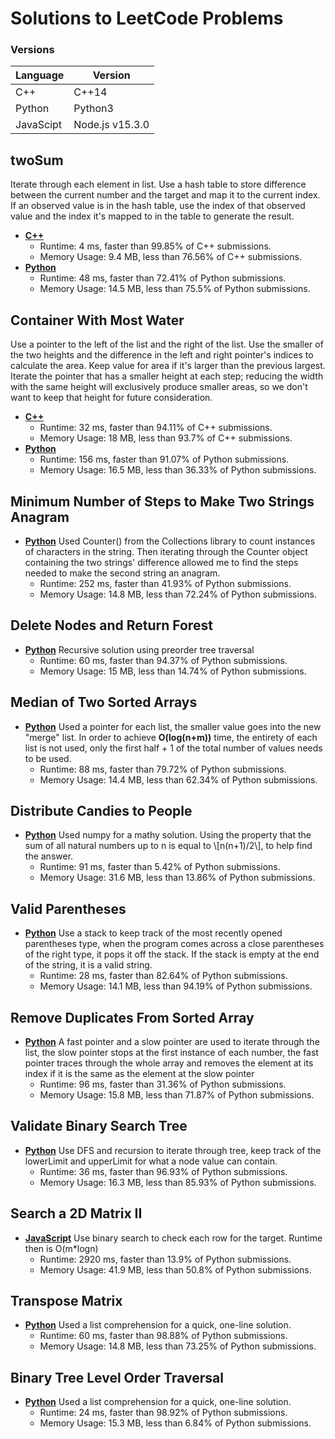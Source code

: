 # Solutions to LeetCode Problems
### Versions
Language | Version
------------ | -------------
C++ | C++14
Python | Python3
JavaScipt | Node.js v15.3.0
## twoSum
Iterate through each element in list. Use a hash table to store difference between the current number and the target and map it to the current index. If an observed value is in the hash table, use the index of that observed value and the index it's mapped to in the table to generate the result.
* **[C++](https://github.com/Andrade-Diego/leetCodeSolns/blob/master/twoSum.cpp)**
  * Runtime: 4 ms, faster than 99.85% of C++ submissions.
  * Memory Usage: 9.4 MB, less than 76.56% of C++ submissions.
* **[Python](https://github.com/Andrade-Diego/leetCodeSolns/blob/master/twoSum.py)**
  * Runtime: 48 ms, faster than 72.41% of Python submissions.
  * Memory Usage: 14.5 MB, less than 75.5% of Python submissions.

## Container With Most Water
Use a pointer to the left of the list and the right of the list. Use the smaller of the two heights and the difference in the left and right pointer's indices to calculate the area. Keep value for area if it's larger than the previous largest. Iterate the pointer that has a smaller height at each step; reducing the width with the same height will exclusively produce smaller areas, so we don't want to keep that height for future consideration.
* **[C++](https://github.com/Andrade-Diego/leetCodeSolns/blob/master/containerWithMostWater.cpp)**
  * Runtime: 32 ms, faster than 94.11% of C++ submissions.
  * Memory Usage: 18 MB, less than 93.7% of C++ submissions.
* **[Python](https://github.com/Andrade-Diego/leetCodeSolns/blob/master/containerWithMostWater.py)**
  * Runtime: 156 ms, faster than 91.07% of Python submissions.
  * Memory Usage: 16.5 MB, less than 36.33% of Python submissions.

## Minimum Number of Steps to Make Two Strings Anagram
* **[Python](https://github.com/Andrade-Diego/leetCodeSolns/blob/master/minStepsToMakeAnagram.py)**
Used Counter() from the Collections library to count instances of characters in the string. Then iterating through the Counter object containing the two strings' difference allowed me to find the steps needed to make the second string an anagram.
  * Runtime: 252 ms, faster than 41.93% of Python submissions.
  * Memory Usage: 14.8 MB, less than 72.24% of Python submissions.

## Delete Nodes and Return Forest
* **[Python](https://github.com/Andrade-Diego/leetCodeSolns/blob/master/DelNodesGetForest.py)**
Recursive solution using preorder tree traversal
  * Runtime: 60 ms, faster than 94.37% of Python submissions.
  * Memory Usage: 15 MB, less than 14.74% of Python submissions.

## Median of Two Sorted Arrays
* **[Python](https://github.com/Andrade-Diego/leetCodeSolns/blob/master/FindMediansSortedArrays.py)**
Used a pointer for each list, the smaller value goes into the new "merge" list. In order to achieve **O(log(n+m))** time, the entirety of each list is not used, only the first half + 1 of the total number of values needs to be used. 
  * Runtime: 88 ms, faster than 79.72% of Python submissions.
  * Memory Usage: 14.4 MB, less than 62.34% of Python submissions.

## Distribute Candies to People
* **[Python](https://github.com/Andrade-Diego/leetCodeSolns/blob/master/distributeCandies.py)**
Used numpy for a mathy solution. Using the property that the sum of all natural numbers up to n is equal to \\[n(n+1)/2\\], to help find the answer.
  * Runtime: 91 ms, faster than 5.42% of Python submissions.
  * Memory Usage: 31.6 MB, less than 13.86% of Python submissions.

## Valid Parentheses
* **[Python](https://github.com/Andrade-Diego/leetCodeSolns/blob/master/validParentheses.py)**
Use a stack to keep track of the most recently opened parentheses type, when the program comes across a close parentheses of the right type, it pops it off the stack. If the stack is empty at the end of the string, it is a valid string.
  * Runtime: 28 ms, faster than 82.64% of Python submissions.
  * Memory Usage: 14.1 MB, less than 94.19% of Python submissions.

## Remove Duplicates From Sorted Array
* **[Python](https://github.com/Andrade-Diego/leetCodeSolns/blob/master/removeDuplicates.py)**
A fast pointer and a slow pointer are used to iterate through the list, the slow pointer stops at the first instance of each number, the fast pointer traces through the whole array and removes the element at its index if it is the same as the element at the slow pointer
  * Runtime: 96 ms, faster than 31.36% of Python submissions.
  * Memory Usage: 15.8 MB, less than 71.87% of Python submissions.

## Validate Binary Search Tree
* **[Python](https://github.com/Andrade-Diego/leetCodeSolns/blob/master/validateBST.py)**
Use DFS and recursion to iterate through tree, keep track of the lowerLimit and upperLimit for what a node value can contain.
  * Runtime: 36 ms, faster than 96.93% of Python submissions.
  * Memory Usage: 16.3 MB, less than 85.93% of Python submissions.

## Search a 2D Matrix II
* **[JavaScript](https://github.com/Andrade-Diego/leetCodeSolns/blob/master/searchMatrix.js)**
Use binary search to check each row for the target. Runtime then is O(m*logn)
  * Runtime: 2920 ms, faster than 13.9% of Python submissions.
  * Memory Usage: 41.9 MB, less than 50.8% of Python submissions.

## Transpose Matrix
* **[Python](https://github.com/Andrade-Diego/leetCodeSolns/blob/master/TransposeMatrix.py)**
Used a list comprehension for a quick, one-line solution.
  * Runtime: 60 ms, faster than 98.88% of Python submissions.
  * Memory Usage: 14.8 MB, less than 73.25% of Python submissions.

## Binary Tree Level Order Traversal
* **[Python](https://github.com/Andrade-Diego/leetCodeSolns/blob/master/BTLevelOrderTraversal.py)**
Used a list comprehension for a quick, one-line solution.
  * Runtime: 24 ms, faster than 98.92% of Python submissions.
  * Memory Usage: 15.3 MB, less than 6.84% of Python submissions.